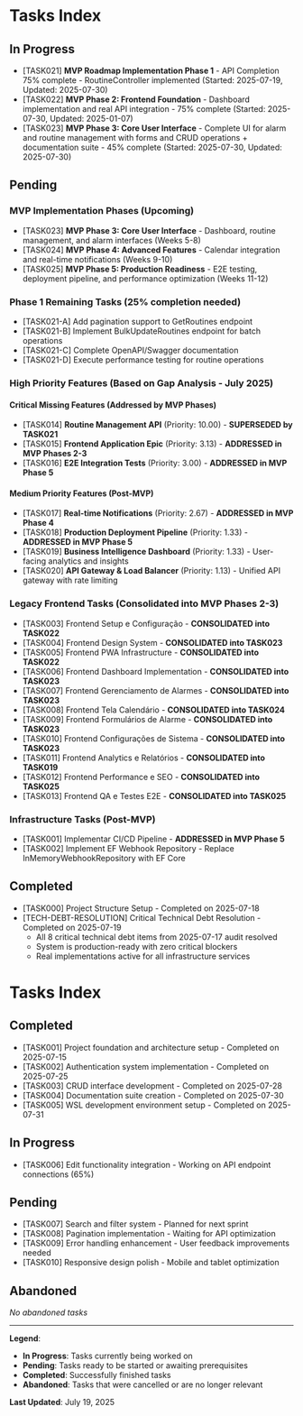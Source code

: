 # Tasks Index

## In Progress

- [TASK021] **MVP Roadmap Implementation Phase 1** - API Completion 75% complete - RoutineController implemented (Started: 2025-07-19, Updated: 2025-07-30)
- [TASK022] **MVP Phase 2: Frontend Foundation** - Dashboard implementation and real API integration - 75% complete (Started: 2025-07-30, Updated: 2025-01-07)
- [TASK023] **MVP Phase 3: Core User Interface** - Complete UI for alarm and routine management with forms and CRUD operations + documentation suite - 45% complete (Started: 2025-07-30, Updated: 2025-07-30)

## Pending

### MVP Implementation Phases (Upcoming)

- [TASK023] **MVP Phase 3: Core User Interface** - Dashboard, routine management, and alarm interfaces (Weeks 5-8)
- [TASK024] **MVP Phase 4: Advanced Features** - Calendar integration and real-time notifications (Weeks 9-10)
- [TASK025] **MVP Phase 5: Production Readiness** - E2E testing, deployment pipeline, and performance optimization (Weeks 11-12)

### Phase 1 Remaining Tasks (25% completion needed)

- [TASK021-A] Add pagination support to GetRoutines endpoint
- [TASK021-B] Implement BulkUpdateRoutines endpoint for batch operations  
- [TASK021-C] Complete OpenAPI/Swagger documentation
- [TASK021-D] Execute performance testing for routine operations

### High Priority Features (Based on Gap Analysis - July 2025)

#### Critical Missing Features (Addressed by MVP Phases)

- [TASK014] **Routine Management API** (Priority: 10.00) - **SUPERSEDED by TASK021**
- [TASK015] **Frontend Application Epic** (Priority: 3.13) - **ADDRESSED in MVP Phases 2-3**
- [TASK016] **E2E Integration Tests** (Priority: 3.00) - **ADDRESSED in MVP Phase 5**

#### Medium Priority Features (Post-MVP)

- [TASK017] **Real-time Notifications** (Priority: 2.67) - **ADDRESSED in MVP Phase 4**
- [TASK018] **Production Deployment Pipeline** (Priority: 1.33) - **ADDRESSED in MVP Phase 5**
- [TASK019] **Business Intelligence Dashboard** (Priority: 1.33) - User-facing analytics and insights
- [TASK020] **API Gateway & Load Balancer** (Priority: 1.13) - Unified API gateway with rate limiting

### Legacy Frontend Tasks (Consolidated into MVP Phases 2-3)

- [TASK003] Frontend Setup e Configuração - **CONSOLIDATED into TASK022**
- [TASK004] Frontend Design System - **CONSOLIDATED into TASK023**
- [TASK005] Frontend PWA Infrastructure - **CONSOLIDATED into TASK022**
- [TASK006] Frontend Dashboard Implementation - **CONSOLIDATED into TASK023**
- [TASK007] Frontend Gerenciamento de Alarmes - **CONSOLIDATED into TASK023**
- [TASK008] Frontend Tela Calendário - **CONSOLIDATED into TASK024**
- [TASK009] Frontend Formulários de Alarme - **CONSOLIDATED into TASK023**
- [TASK010] Frontend Configurações de Sistema - **CONSOLIDATED into TASK023**
- [TASK011] Frontend Analytics e Relatórios - **CONSOLIDATED into TASK019**
- [TASK012] Frontend Performance e SEO - **CONSOLIDATED into TASK025**
- [TASK013] Frontend QA e Testes E2E - **CONSOLIDATED into TASK025**

### Infrastructure Tasks (Post-MVP)

- [TASK001] Implementar CI/CD Pipeline - **ADDRESSED in MVP Phase 5**
- [TASK002] Implement EF Webhook Repository - Replace InMemoryWebhookRepository with EF Core

## Completed

- [TASK000] Project Structure Setup - Completed on 2025-07-18
- [TECH-DEBT-RESOLUTION] Critical Technical Debt Resolution - Completed on 2025-07-19
  - All 8 critical technical debt items from 2025-07-17 audit resolved
  - System is production-ready with zero critical blockers
  - Real implementations active for all infrastructure services

# Tasks Index

## Completed

- [TASK001] Project foundation and architecture setup - Completed on 2025-07-15
- [TASK002] Authentication system implementation - Completed on 2025-07-25
- [TASK003] CRUD interface development - Completed on 2025-07-28
- [TASK004] Documentation suite creation - Completed on 2025-07-30
- [TASK005] WSL development environment setup - Completed on 2025-07-31

## In Progress

- [TASK006] Edit functionality integration - Working on API endpoint connections (65%)

## Pending

- [TASK007] Search and filter system - Planned for next sprint
- [TASK008] Pagination implementation - Waiting for API optimization
- [TASK009] Error handling enhancement - User feedback improvements needed
- [TASK010] Responsive design polish - Mobile and tablet optimization

## Abandoned

*No abandoned tasks*

---

**Legend**:

- **In Progress**: Tasks currently being worked on
- **Pending**: Tasks ready to be started or awaiting prerequisites
- **Completed**: Successfully finished tasks
- **Abandoned**: Tasks that were cancelled or are no longer relevant

**Last Updated**: July 19, 2025
